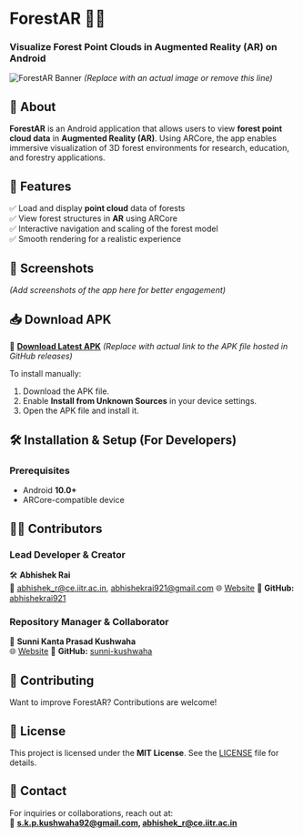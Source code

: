 # **ForestAR 🌲📱**  
### **Visualize Forest Point Clouds in Augmented Reality (AR) on Android**  

![ForestAR Banner](https://your-image-url.com) *(Replace with an actual image or remove this line)*  

## **📌 About**  
**ForestAR** is an Android application that allows users to view **forest point cloud data** in **Augmented Reality (AR)**. Using ARCore, the app enables immersive visualization of 3D forest environments for research, education, and forestry applications.  

## **🚀 Features**  
✅ Load and display **point cloud** data of forests  
✅ View forest structures in **AR** using ARCore  
✅ Interactive navigation and scaling of the forest model  
✅ Smooth rendering for a realistic experience  

## **📱 Screenshots**  
*(Add screenshots of the app here for better engagement)*  

## **📥 Download APK**  
🔗 **[Download Latest APK](https://your-apk-link.com)** *(Replace with actual link to the APK file hosted in GitHub releases)*  

To install manually:  
1. Download the APK file.  
2. Enable **Install from Unknown Sources** in your device settings.  
3. Open the APK file and install it.  

## **🛠️ Installation & Setup (For Developers)**  
### **Prerequisites**  
- Android **10.0+**  
- ARCore-compatible device  

## **👨‍💻 Contributors**  

### **Lead Developer & Creator**  
🛠️ **Abhishek Rai**  
📧 abhishek_r@ce.iitr.ac.in, abhishekrai921@gmail.com 
🌐 [Website](https://abhishekrai921.github.io/) 
📍 **GitHub:** [abhishekrai921](https://github.com/abhishekrai921)  

### **Repository Manager & Collaborator**  
🔧 **Sunni Kanta Prasad Kushwaha**  
🌐 [Website]([http://www.skpkushwaha.in/) 
📍 **GitHub:** [sunni-kushwaha](https://github.com/sunni-kushwaha)  

## **🤝 Contributing**  
Want to improve ForestAR? Contributions are welcome!  

## **📜 License**  
This project is licensed under the **MIT License**. See the [LICENSE](LICENSE) file for details.  

## **📧 Contact**  
For inquiries or collaborations, reach out at:  
📩 **s.k.p.kushwaha92@gmail.com, abhishek_r@ce.iitr.ac.in**  

